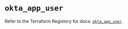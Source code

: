 # `okta_app_user`

Refer to the Terraform Registory for docs: [`okta_app_user`](https://registry.terraform.io/providers/okta/okta/4.6.0/docs/resources/app_user).
